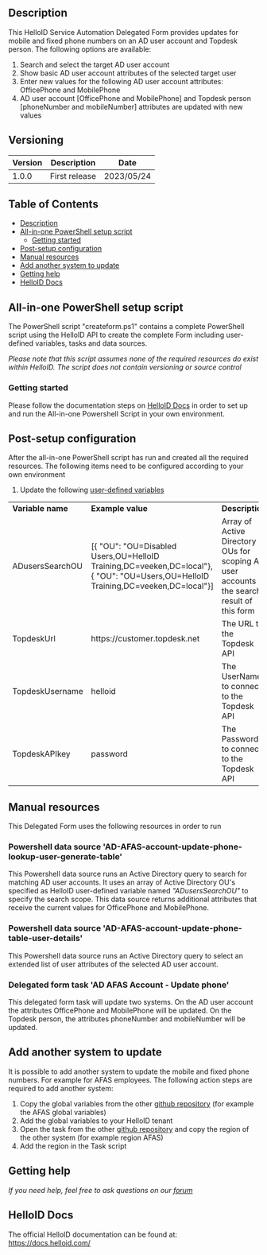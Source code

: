 <!-- Description -->
## Description
This HelloID Service Automation Delegated Form provides updates for mobile and fixed phone numbers on an AD user account and Topdesk person. The following options are available:
 1. Search and select the target AD user account
 2. Show basic AD user account attributes of the selected target user
 3. Enter new values for the following AD user account attributes: OfficePhone and MobilePhone
 4. AD user account [OfficePhone and MobilePhone] and Topdesk person [phoneNumber and mobileNumber] attributes are updated with new values

## Versioning
| Version | Description | Date |
| - | - | - |
| 1.0.0   | First release | 2023/05/24  |

<!-- TABLE OF CONTENTS -->
## Table of Contents
* [Description](#description)
* [All-in-one PowerShell setup script](#all-in-one-powershell-setup-script)
  * [Getting started](#getting-started)
* [Post-setup configuration](#post-setup-configuration)
* [Manual resources](#manual-resources)
* [Add another system to update](#Add-another-system-to-update)
* [Getting help](#getting-help)
* [HelloID Docs](#HelloID-Docs)


## All-in-one PowerShell setup script
The PowerShell script "createform.ps1" contains a complete PowerShell script using the HelloID API to create the complete Form including user-defined variables, tasks and data sources.

 _Please note that this script assumes none of the required resources do exist within HelloID. The script does not contain versioning or source control_


### Getting started
Please follow the documentation steps on [HelloID Docs](https://docs.helloid.com/hc/en-us/articles/360017556559-Service-automation-GitHub-resources) in order to set up and run the All-in-one Powershell Script in your own environment.

 
## Post-setup configuration
After the all-in-one PowerShell script has run and created all the required resources. The following items need to be configured according to your own environment
 1. Update the following [user-defined variables](https://docs.helloid.com/hc/en-us/articles/360014169933-How-to-Create-and-Manage-User-Defined-Variables)
<table>
  <tr><td><strong>Variable name</strong></td><td><strong>Example value</strong></td><td><strong>Description</strong></td></tr>
  <tr><td>ADusersSearchOU</td><td>[{ "OU": "OU=Disabled Users,OU=HelloID Training,DC=veeken,DC=local"},{ "OU": "OU=Users,OU=HelloID Training,DC=veeken,DC=local"}]</td><td>Array of Active Directory OUs for scoping AD user accounts in the search result of this form</td></tr>
  <tr><td>TopdeskUrl</td><td>https://customer.topdesk.net</td><td>The URL to the Topdesk API</td></tr>
  <tr><td>TopdeskUsername</td><td>helloid</td><td>The UserName to connect to the Topdesk API</td></tr>
  <tr><td>TopdeskAPIkey</td><td>password</td><td>The Password to connect to the Topdesk API</td></tr>
</table>

## Manual resources
This Delegated Form uses the following resources in order to run

### Powershell data source 'AD-AFAS-account-update-phone-lookup-user-generate-table'
This Powershell data source runs an Active Directory query to search for matching AD user accounts. It uses an array of Active Directory OU's specified as HelloID user-defined variable named _"ADusersSearchOU"_ to specify the search scope. This data source returns additional attributes that receive the current values for OfficePhone and MobilePhone.

### Powershell data source 'AD-AFAS-account-update-phone-table-user-details'
This Powershell data source runs an Active Directory query to select an extended list of user attributes of the selected AD user account.  

### Delegated form task 'AD AFAS Account - Update phone'
This delegated form task will update two systems. On the AD user account the attributes OfficePhone and MobilePhone will be updated. On the Topdesk person, the attributes phoneNumber and mobileNumber will be updated.

## Add another system to update
It is possible to add another system to update the mobile and fixed phone numbers. For example for AFAS employees. The following action steps are required to add another system:
1. Copy the global variables from the other [github repository](https://github.com/Tools4everBV/HelloID-Conn-SA-Full-AD-AFAS-Update-Phone) (for example the AFAS global variables)
2. Add the global variables to your HelloID tenant
3. Open the task from the other [github repository](https://github.com/Tools4everBV/HelloID-Conn-SA-Full-AD-AFAS-Update-Phone) and copy the region of the other system (for example region AFAS)
4. Add the region in the Task script

## Getting help
_If you need help, feel free to ask questions on our [forum](https://forum.helloid.com/forum/helloid-connectors/service-automation/)_

## HelloID Docs
The official HelloID documentation can be found at: https://docs.helloid.com/
